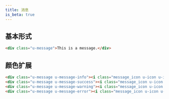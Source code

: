 ```yaml
---
title: 消息
is_beta: true
---
```


## 基本形式

<!-- demo_start -->
<div class="m-example"></div>

```html
<div class="u-message">This is a message.</div>
```
<!-- demo_end -->

## 颜色扩展

<!-- demo_start -->
<div class="m-example"></div>

```html
<div class="u-message u-message-info"><i class="message_icon u-icon u-icon-info-circle"></i> Info</div>
<div class="u-message u-message-success"><i class="message_icon u-icon u-icon-success-circle"></i> Success</div>
<div class="u-message u-message-warning"><i class="message_icon u-icon u-icon-warning-circle"></i> Warning</div>
<div class="u-message u-message-error"><i class="message_icon u-icon u-icon-error-circle"></i> Error</div>
```
<!-- demo_end -->